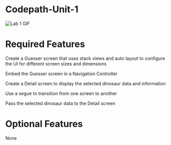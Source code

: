 # Codepath-Unit-1

![Lab 1 GIF ](https://user-images.githubusercontent.com/108569152/222528278-3c872283-8cb4-4ebc-9179-7b10295eaf9a.gif)


# Required Features
Create a Guesser screen that uses stack views and auto layout to configure the UI for different screen sizes and dimensions

Embed the Guesser screen in a Navigation Controller

Create a Detail screen to display the selected dinosaur data and information

Use a segue to transition from one screen to another

Pass the selected dinosaur data to the Detail screen


# Optional Features
None
